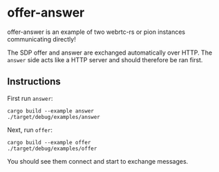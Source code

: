 # offer-answer

offer-answer is an example of two webrtc-rs or pion instances communicating directly!

The SDP offer and answer are exchanged automatically over HTTP.
The `answer` side acts like a HTTP server and should therefore be ran first.

## Instructions

First run `answer`:

```shell
cargo build --example answer
./target/debug/examples/answer
```

Next, run `offer`:

```shell
cargo build --example offer
./target/debug/examples/offer
```

You should see them connect and start to exchange messages.

